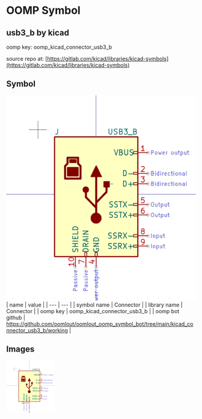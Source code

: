 # OOMP Symbol  
## usb3_b  by kicad  
  
oomp key: oomp_kicad_connector_usb3_b  
  
source repo at: [https://gitlab.com/kicad/libraries/kicad-symbols](https://gitlab.com/kicad/libraries/kicad-symbols)  
## Symbol  
  
[![working.png](working_600.png)](working.png)  
| name | value | 
| --- | --- | 
| symbol name | Connector | 
| library name | Connector | 
| oomp key | oomp_kicad_connector_usb3_b | 
| oomp bot github | https://github.com/oomlout/oomlout_oomp_symbol_bot/tree/main/kicad_connector_usb3_b/working | 
## Images  
  
[![working.png](working_140.png)](working.png)  
